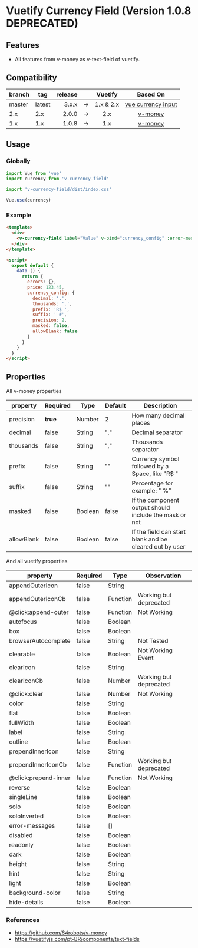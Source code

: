 # Vuetify Currency Field (Version 1.0.8 DEPRECATED)

## Features
- All features from v-money as v-text-field of vuetify.

## Compatibility

| branch    | tag       | release |   |   Vuetify   |  Based On   |
|:----------|-----------|--------:|:-:| :---------: | :---------: |
| master    | latest    | 3.x.x   | → | 1.x & 2.x   | [vue currency input](https://dm4t2.github.io/vue-currency-input/)
| 2.x       | 2.x       | 2.0.0   | → | 2.x         | [v-money](https://github.com/64robots/v-money)
| 1.x       | 1.x       | 1.0.8   | → | 1.x         | [v-money](https://github.com/64robots/v-money)

## Usage

### Globally

```js
import Vue from 'vue'
import currency from 'v-currency-field'

import 'v-currency-field/dist/index.css'

Vue.use(currency)
```

### Example

```html
<template>
  <div>
    <v-currency-field label="Value" v-bind="currency_config" :error-messages="errors.price" v-model="price"></v-currency-field>
  </div>
</template>

<script>
  export default {
    data () {
      return {
        errors: {},
        price: 123.45,
        currency_config: {
          decimal: ',',
          thousands: '.',
          prefix: 'R$ ',
          suffix: ' #',
          precision: 2,
          masked: false,
          allowBlank: false
        }
      }
    }
  }
</script>
```

## Properties

All v-money properties

| property   | Required | Type    | Default                 | Description                                             |
|------------|----------|---------|-------------------------|---------------------------------------------------------|
| precision  | **true** | Number  | 2                       | How many decimal places                                 |
| decimal    | false    | String  | "."                     | Decimal separator                                       |
| thousands  | false    | String  | ","                     | Thousands separator                                     |
| prefix     | false    | String  | ""                      | Currency symbol followed by a Space, like "R$ "         |
| suffix     | false    | String  | ""                      | Percentage for example: " %"                            |
| masked     | false    | Boolean | false                   | If the component output should include the mask or not  |
| allowBlank | false    | Boolean | false                   | If the field can start blank and be cleared out by user |

And all vuetify properties

| property              | Required | Type             |  Observation             |
|-----------------------|----------|------------------| -------------------------|
| appendOuterIcon       | false    | String           |                          |
| appendOuterIconCb     | false    | Function         | Working but deprecated   |
| @click:append-outer   | false    | Function         | Not Working              |
| autofocus             | false    | Boolean          |                          |
| box                   | false    | Boolean          |                          |
| browserAutocomplete   | false    | String           | Not Tested               |
| clearable             | false    | Boolean          | Not Working Event        |
| clearIcon             | false    | String           |                          |
| clearIconCb           | false    | Number           | Working but deprecated   |
| @click:clear          | false    | Number           | Not Working              |
| color                 | false    | String           |                          |
| flat                  | false    | Boolean          |                          |
| fullWidth             | false    | Boolean          |                          |
| label                 | false    | String           |                          |
| outline               | false    | Boolean          |                          |
| prependInnerIcon      | false    | String           |                          |
| prependInnerIconCb    | false    | Function         | Working but deprecated   |
| @click:prepend-inner  | false    | Function         | Not Working              |
| reverse               | false    | Boolean          |                          |
| singleLine            | false    | Boolean          |                          |
| solo                  | false    | Boolean          |                          |
| soloInverted          | false    | Boolean          |                          |
| error-messages        | false    | []               |                          |
| disabled              | false    | Boolean          |                          |
| readonly              | false    | Boolean          |                          |
| dark                  | false    | Boolean          |                          |
| height                | false    | String           |                          |
| hint                  | false    | String           |                          |
| light                 | false    | Boolean          |                          |
| background-color      | false    | String           |                          |
| hide-details          | false    | Boolean          |                          |


### References

- https://github.com/64robots/v-money
- https://vuetifyjs.com/pt-BR/components/text-fields
